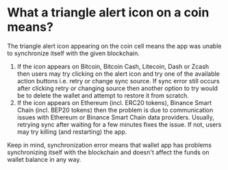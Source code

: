 # What a triangle alert icon on a coin means?

The triangle alert icon appearing on the coin cell means the app was unable to synchronize itself with the given blockchain.

1. If the icon appears on Bitcoin, Bitcoin Cash, Litecoin, Dash or Zcash then users may try clicking on the alert icon and try one of the available action buttons i.e. retry or change sync source. If sync error still occurs after clicking retry or changing source then another option to try would be to delete the wallet and attempt to restore it from scratch.
2. If the icon appears on Ethereum (incl. ERC20 tokens), Binance Smart Chain (incl. BEP20 tokens) then the problem is due to communication issues with Ethereum or Binance Smart Chain data providers. Usually, retrying sync after waiting for a few minutes fixes the issue. If not, users may try killing (and restarting) the app.

Keep in mind, synchronization error means that wallet app has problems synchronizing itself with the blockchain and doesn't affect the funds on wallet balance in any way.
